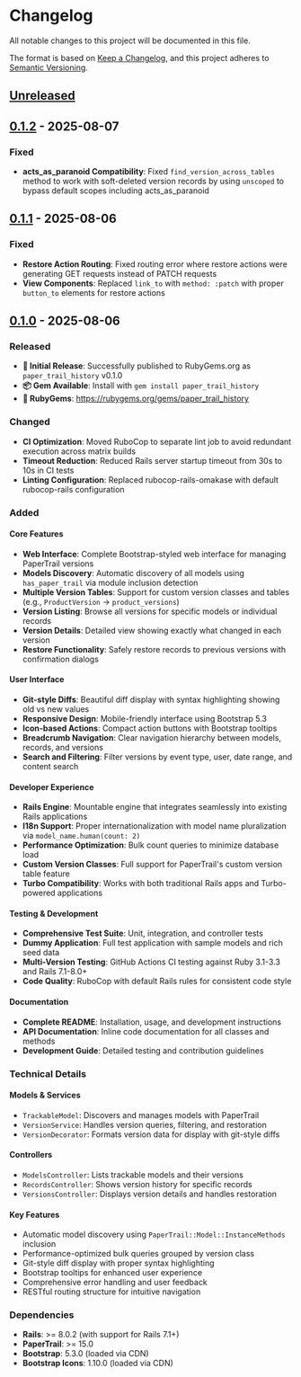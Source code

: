 # Changelog

All notable changes to this project will be documented in this file.

The format is based on [Keep a Changelog](https://keepachangelog.com/en/1.0.0/),
and this project adheres to [Semantic Versioning](https://semver.org/spec/v2.0.0.html).

## [Unreleased]

## [0.1.2] - 2025-08-07

### Fixed
- **acts_as_paranoid Compatibility**: Fixed `find_version_across_tables` method to work with soft-deleted version records by using `unscoped` to bypass default scopes including acts_as_paranoid

## [0.1.1] - 2025-08-06

### Fixed
- **Restore Action Routing**: Fixed routing error where restore actions were generating GET requests instead of PATCH requests
- **View Components**: Replaced `link_to` with `method: :patch` with proper `button_to` elements for restore actions

## [0.1.0] - 2025-08-06

### Released
- **🚀 Initial Release**: Successfully published to RubyGems.org as `paper_trail_history` v0.1.0
- **📦 Gem Available**: Install with `gem install paper_trail_history`
- **🔗 RubyGems**: https://rubygems.org/gems/paper_trail_history

### Changed
- **CI Optimization**: Moved RuboCop to separate lint job to avoid redundant execution across matrix builds
- **Timeout Reduction**: Reduced Rails server startup timeout from 30s to 10s in CI tests
- **Linting Configuration**: Replaced rubocop-rails-omakase with default rubocop-rails configuration

### Added

#### Core Features
- **Web Interface**: Complete Bootstrap-styled web interface for managing PaperTrail versions
- **Models Discovery**: Automatic discovery of all models using `has_paper_trail` via module inclusion detection
- **Multiple Version Tables**: Support for custom version classes and tables (e.g., `ProductVersion` → `product_versions`)
- **Version Listing**: Browse all versions for specific models or individual records
- **Version Details**: Detailed view showing exactly what changed in each version
- **Restore Functionality**: Safely restore records to previous versions with confirmation dialogs

#### User Interface
- **Git-style Diffs**: Beautiful diff display with syntax highlighting showing old vs new values
- **Responsive Design**: Mobile-friendly interface using Bootstrap 5.3
- **Icon-based Actions**: Compact action buttons with Bootstrap tooltips
- **Breadcrumb Navigation**: Clear navigation hierarchy between models, records, and versions
- **Search and Filtering**: Filter versions by event type, user, date range, and content search

#### Developer Experience
- **Rails Engine**: Mountable engine that integrates seamlessly into existing Rails applications
- **I18n Support**: Proper internationalization with model name pluralization via `model_name.human(count: 2)`
- **Performance Optimization**: Bulk count queries to minimize database load
- **Custom Version Classes**: Full support for PaperTrail's custom version table feature
- **Turbo Compatibility**: Works with both traditional Rails apps and Turbo-powered applications

#### Testing & Development
- **Comprehensive Test Suite**: Unit, integration, and controller tests
- **Dummy Application**: Full test application with sample models and rich seed data
- **Multi-Version Testing**: GitHub Actions CI testing against Ruby 3.1-3.3 and Rails 7.1-8.0+
- **Code Quality**: RuboCop with default Rails rules for consistent code style

#### Documentation
- **Complete README**: Installation, usage, and development instructions
- **API Documentation**: Inline code documentation for all classes and methods
- **Development Guide**: Detailed testing and contribution guidelines

### Technical Details

#### Models & Services
- `TrackableModel`: Discovers and manages models with PaperTrail
- `VersionService`: Handles version queries, filtering, and restoration
- `VersionDecorator`: Formats version data for display with git-style diffs

#### Controllers
- `ModelsController`: Lists trackable models and their versions
- `RecordsController`: Shows version history for specific records  
- `VersionsController`: Displays version details and handles restoration

#### Key Features
- Automatic model discovery using `PaperTrail::Model::InstanceMethods` inclusion
- Performance-optimized bulk queries grouped by version class
- Git-style diff display with proper syntax highlighting
- Bootstrap tooltips for enhanced user experience
- Comprehensive error handling and user feedback
- RESTful routing structure for intuitive navigation

### Dependencies

- **Rails**: >= 8.0.2 (with support for Rails 7.1+)
- **PaperTrail**: >= 15.0
- **Bootstrap**: 5.3.0 (loaded via CDN)
- **Bootstrap Icons**: 1.10.0 (loaded via CDN)

[Unreleased]: https://github.com/your-org/paper_trail_history/compare/v0.1.2...HEAD
[0.1.2]: https://github.com/your-org/paper_trail_history/compare/v0.1.1...v0.1.2
[0.1.1]: https://github.com/your-org/paper_trail_history/compare/v0.1.0...v0.1.1
[0.1.0]: https://github.com/your-org/paper_trail_history/releases/tag/v0.1.0